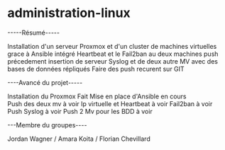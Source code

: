 # administration-linux
-----Résumé-----

Installation d'un serveur Proxmox et d'un cluster de machines virtuelles grace à Ansible
intégré Heartbeat et le Fail2ban au deux machines push précedement 
insertion de serveur Syslog et de deux autre MV avec des bases de données répliqués 
Faire des push recurent sur GIT

----Avancé du projet-----

Installation du Proxmox     Fait
Mise en place d'Ansible     en cours          
Push des deux mv            à voir
Ip virtuelle et Heartbeat   à voir
Fail2ban                    à voir  
Push Syslog                 à voir
Push 2 Mv pour les BDD      à voir

---Membre du groupes----

Jordan Wagner / Amara Koita / Florian Chevillard
